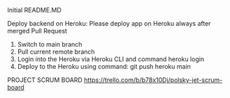 Initial README.MD

Deploy backend on Heroku:
Please deploy app on Heroku always after merged Pull Request

1. Switch to main branch
2. Pull current remote branch
3. Login into the Heroku via Heroku CLI and command heroku login
4. Deploy to the Heroku using command: git push heroku main

PROJECT SCRUM BOARD
https://trello.com/b/b78x10Dj/polsky-jet-scrum-board